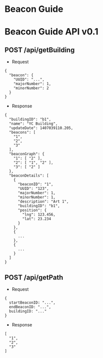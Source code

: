 Beacon Guide
============

# Beacon Guide API v0.1

## POST /api/getBuilding
- Request

```
{
  "beacon": {
    "UUID": "...",
    "majorNumber": 1,
    "minorNumber": 2
  }
}
```

- Response

```
{
  "buildingID": "b1",
  "name": "YC Building",
  "updateDate": 1407039110.205,
  "beacons": [
    "1",
    "2",
    "3"
  ],
  "beaconGraph": {
    "1": [ "2" ],
    "2": [ "1", "2" ],
    "3": [ "2" ]
  },
  "beaconDetails": [
    {
      "beaconID": "1",
      "UUID": "123",
      "majorNumber": 1,
      "minorNumber": 1,
      "description": "Art 1",
      "buildingID": "b1",
      "position": {
        "lng": 123.456,
        "lat": 23.234
      }
    },
    {
      ...
    },
    {
      ...
    }
  ]
}
```

## POST /api/getPath
- Request

```
{
  startBeaconID: "...",
  endBeaconID: "...",
  buildingID: "..."
}
```

- Response 

```
[
  "1",
  "2",
  "3"
]
```
